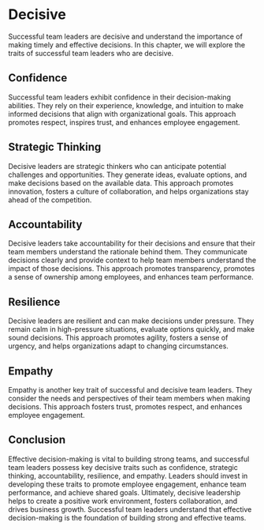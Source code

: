 # Decisive

Successful team leaders are decisive and understand the importance of making timely and effective decisions. In this chapter, we will explore the traits of successful team leaders who are decisive.

## Confidence

Successful team leaders exhibit confidence in their decision-making abilities. They rely on their experience, knowledge, and intuition to make informed decisions that align with organizational goals. This approach promotes respect, inspires trust, and enhances employee engagement.

## Strategic Thinking

Decisive leaders are strategic thinkers who can anticipate potential challenges and opportunities. They generate ideas, evaluate options, and make decisions based on the available data. This approach promotes innovation, fosters a culture of collaboration, and helps organizations stay ahead of the competition.

## Accountability

Decisive leaders take accountability for their decisions and ensure that their team members understand the rationale behind them. They communicate decisions clearly and provide context to help team members understand the impact of those decisions. This approach promotes transparency, promotes a sense of ownership among employees, and enhances team performance.

## Resilience

Decisive leaders are resilient and can make decisions under pressure. They remain calm in high-pressure situations, evaluate options quickly, and make sound decisions. This approach promotes agility, fosters a sense of urgency, and helps organizations adapt to changing circumstances.

## Empathy

Empathy is another key trait of successful and decisive team leaders. They consider the needs and perspectives of their team members when making decisions. This approach fosters trust, promotes respect, and enhances employee engagement.

## Conclusion

Effective decision-making is vital to building strong teams, and successful team leaders possess key decisive traits such as confidence, strategic thinking, accountability, resilience, and empathy. Leaders should invest in developing these traits to promote employee engagement, enhance team performance, and achieve shared goals. Ultimately, decisive leadership helps to create a positive work environment, fosters collaboration, and drives business growth. Successful team leaders understand that effective decision-making is the foundation of building strong and effective teams.
